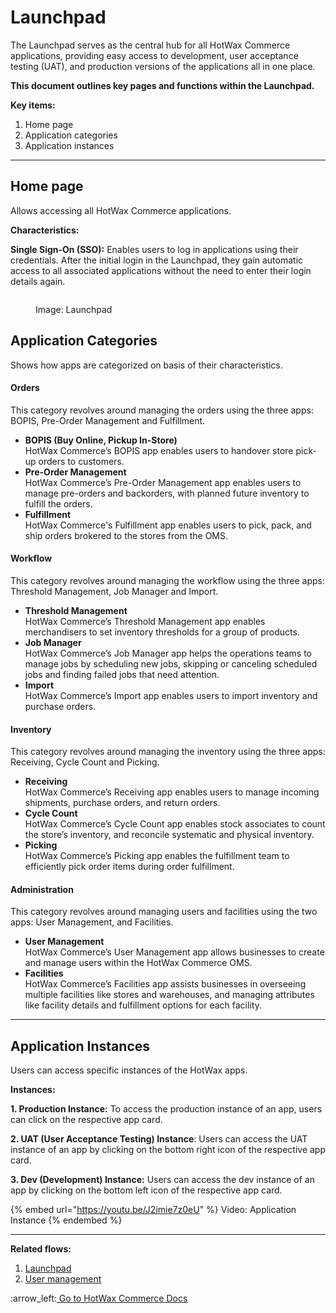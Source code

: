 # Launchpad

The Launchpad serves as the central hub for all HotWax Commerce applications, providing easy access to development, user acceptance testing (UAT), and production versions of the applications all in one place.

**This document outlines key pages and functions within the Launchpad.**

**Key items:**

1. Home page
2. Application categories
3. Application instances

***

## Home page

Allows accessing all HotWax Commerce applications.

**Characteristics:**

**Single Sign-On (SSO):** Enables users to log in applications using their credentials. After the initial login in the Launchpad, they gain automatic access to all associated applications without the need to enter their login details again.

<figure><img src="launchpad/.gitbook/assets/LaunchPad.png" alt=""><figcaption><p>Image: Launchpad</p></figcaption></figure>

## **Application Categories**

Shows how apps are categorized on basis of their characteristics.

#### Orders

This category revolves around managing the orders using the three apps: BOPIS, Pre-Order Management and Fulfillment.

* **BOPIS (Buy Online, Pickup In-Store)**\
  HotWax Commerce’s BOPIS app enables users to handover store pick-up orders to customers.
* **Pre-Order Management**\
  HotWax Commerce’s Pre-Order Management app enables users to manage pre-orders and backorders, with planned future inventory to fulfill the orders.
* **Fulfillment**\
  HotWax Commerce's Fulfillment app enables users to pick, pack, and ship orders brokered to the stores from the OMS.

#### Workflow

This category revolves around managing the workflow using the three apps: Threshold Management, Job Manager and Import.

* **Threshold Management**\
  HotWax Commerce’s Threshold Management app enables merchandisers to set inventory thresholds for a group of products.
* **Job Manager**\
  HotWax Commerce’s Job Manager app helps the operations teams to manage jobs by scheduling new jobs, skipping or canceling scheduled jobs and finding failed jobs that need attention.
* **Import**\
  HotWax Commerce’s Import app enables users to import inventory and purchase orders.

#### Inventory

This category revolves around managing the inventory using the three apps: Receiving, Cycle Count and Picking.

* **Receiving**\
  HotWax Commerce’s Receiving app enables users to manage incoming shipments, purchase orders, and return orders.
* **Cycle Count**\
  HotWax Commerce’s Cycle Count app enables stock associates to count the store’s inventory, and reconcile systematic and physical inventory.
* **Picking**\
  HotWax Commerce’s Picking app enables the fulfillment team to efficiently pick order items during order fulfillment.

#### Administration

This category revolves around managing users and facilities using the two apps: User Management, and Facilities.

* **User Management**\
  HotWax Commerce’s User Management app allows businesses to create and manage users within the HotWax Commerce OMS.
* **Facilities**\
  HotWax Commerce’s Facilities app assists businesses in overseeing multiple facilities like stores and warehouses, and managing attributes like facility details and fulfillment options for each facility.

***

## Application Instances

Users can access specific instances of the HotWax apps.

**Instances:**

**1. Production Instance:** To access the production instance of an app, users can click on the respective app card.

**2. UAT (User Acceptance Testing) Instance**: Users can access the UAT instance of an app by clicking on the bottom right icon of the respective app card.

**3. Dev (Development) Instance:** Users can access the dev instance of an app by clicking on the bottom left icon of the respective app card.

{% embed url="https://youtu.be/J2imie7z0eU" %}
Video: Application Instance
{% endembed %}

***

**Related flows:**

1. [Launchpad](https://launchpad.hotwax.io/home/)
2. [User management](https://docs.hotwax.co/user-guides/administration/users)

:arrow\_left:[ Go to HotWax Commerce Docs](https://app.gitbook.com/o/l53nGvPQLhOHrKCP9HTG/s/TefRnbhmBjhScpq172vl/)
